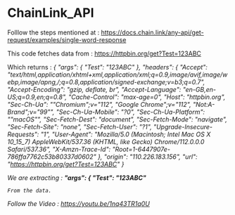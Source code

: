 # ChainLink_API

Folllow the steps mentioned at :
https://docs.chain.link/any-api/get-request/examples/single-word-response

This code fetches data from : https://httpbin.org/get?Test=123ABC

Which returns : 
<i>
{
  "args": {
    "Test": "123ABC"
  }, 
  "headers": {
    "Accept": "text/html,application/xhtml+xml,application/xml;q=0.9,image/avif,image/webp,image/apng,*/*;q=0.8,application/signed-exchange;v=b3;q=0.7", 
    "Accept-Encoding": "gzip, deflate, br", 
    "Accept-Language": "en-GB,en-US;q=0.9,en;q=0.8", 
    "Cache-Control": "max-age=0", 
    "Host": "httpbin.org", 
    "Sec-Ch-Ua": "\"Chromium\";v=\"112\", \"Google Chrome\";v=\"112\", \"Not:A-Brand\";v=\"99\"", 
    "Sec-Ch-Ua-Mobile": "?0", 
    "Sec-Ch-Ua-Platform": "\"macOS\"", 
    "Sec-Fetch-Dest": "document", 
    "Sec-Fetch-Mode": "navigate", 
    "Sec-Fetch-Site": "none", 
    "Sec-Fetch-User": "?1", 
    "Upgrade-Insecure-Requests": "1", 
    "User-Agent": "Mozilla/5.0 (Macintosh; Intel Mac OS X 10_15_7) AppleWebKit/537.36 (KHTML, like Gecko) Chrome/112.0.0.0 Safari/537.36", 
    "X-Amzn-Trace-Id": "Root=1-6447907e-786ffa7762c53b80337d0602"
  }, 
  "origin": "110.226.183.156", 
  "url": "https://httpbin.org/get?Test=123ABC"
} <i>


We are extracting   :
<b>
"args": {
    "Test": "123ABC" </b>
    
    From the data. 
    
Follow the Video : 
https://youtu.be/1nq43TR1q0U
